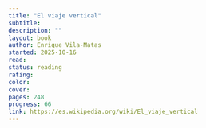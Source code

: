 ```yaml
---
title: "El viaje vertical"
subtitle:
description: ""
layout: book
author: Enrique Vila-Matas
started: 2025-10-16
read:
status: reading
rating:
color:
cover:
pages: 248
progress: 66
link: https://es.wikipedia.org/wiki/El_viaje_vertical
---
```

